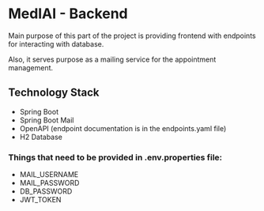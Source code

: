 # MedlAI - Backend
Main purpose of this part of the project is providing frontend with endpoints for interacting with database.

Also, it serves purpose as a mailing service for the appointment management.
## Technology Stack
- Spring Boot
- Spring Boot Mail
- OpenAPI (endpoint documentation is in the endpoints.yaml file)
- H2 Database

### Things that need to be provided in .env.properties file:
- MAIL_USERNAME 
- MAIL_PASSWORD 
- DB_PASSWORD
- JWT_TOKEN
